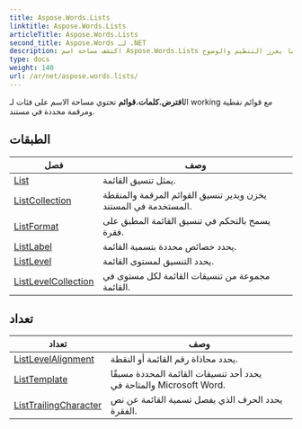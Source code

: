 ```yaml
---
title: Aspose.Words.Lists
linktitle: Aspose.Words.Lists
articleTitle: Aspose.Words.Lists
second_title: Aspose.Words لـ .NET
description: اكتشف مساحة اسم Aspose.Words.Lists لإدارة القوائم المرقمة والمنقطية بسهولة في مستنداتك، مما يعزز التنظيم والوضوح.
type: docs
weight: 140
url: /ar/net/aspose.words.lists/
---
```

ال**افترض.كلمات.قوائم** تحتوي مساحة الاسم على فئات لـ working مع قوائم نقطية ومرقمة محددة في مستند.

## الطبقات

| فصل | وصف |
| --- | --- |
| [List](./list/) | يمثل تنسيق القائمة. |
| [ListCollection](./listcollection/) | يخزن ويدير تنسيق القوائم المرقمة والمنقطة المستخدمة في المستند. |
| [ListFormat](./listformat/) | يسمح بالتحكم في تنسيق القائمة المطبق على فقرة. |
| [ListLabel](./listlabel/) | يحدد خصائص محددة بتسمية القائمة. |
| [ListLevel](./listlevel/) | يحدد التنسيق لمستوى القائمة. |
| [ListLevelCollection](./listlevelcollection/) | مجموعة من تنسيقات القائمة لكل مستوى في القائمة. |
## تعداد

| تعداد | وصف |
| --- | --- |
| [ListLevelAlignment](./listlevelalignment/) | يحدد محاذاة رقم القائمة أو النقطة. |
| [ListTemplate](./listtemplate/) | يحدد أحد تنسيقات القائمة المحددة مسبقًا والمتاحة في Microsoft Word. |
| [ListTrailingCharacter](./listtrailingcharacter/) | يحدد الحرف الذي يفصل تسمية القائمة عن نص الفقرة. |
